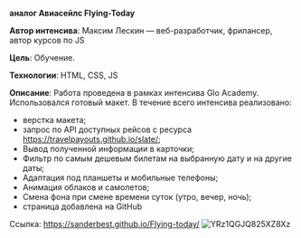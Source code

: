 **аналог Авиасейлс Flying-Today**
  
  
  **Автор интенсива**: Максим Лескин — веб-разработчик, фрилансер, автор курсов по JS
  
  **Цель**: Обучение.
  
  **Технологии**: HTML, CSS, JS 
  
  
  **Описание**: Работа проведена в рамках интенсива Glo Academy. Использовался готовый макет. В течение всего интенсива реализовано:
  
  - верстка макета;
  - запрос по API доступных рейсов с ресурса https://travelpayouts.github.io/slate/;
  - Вывод полученной информации в карточки;
  - Фильтр по самым дешевым билетам на выбранную дату и на другие даты;
  - Адаптация под планшеты и мобильные телефоны;
  - Анимация облаков и самолетов;
  - Смена фона при смене времени суток (утро, вечер, ночь);
  - страница добавлена на GitHub

Ссылка: https://sanderbest.github.io/Flying-today/
![YRz1QGJQ825XZ8Xz](https://user-images.githubusercontent.com/61217980/129893949-87bbb2c3-17ce-45f9-a373-f6739d432856.png)

